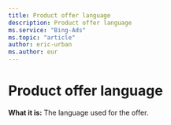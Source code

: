 ```yaml
---
title: Product offer language
description: Product offer language
ms.service: "Bing-Ads"
ms.topic: "article"
author: eric-urban
ms.author: eur
---
```


# Product offer language

**What it is:**     The language used for the offer.


